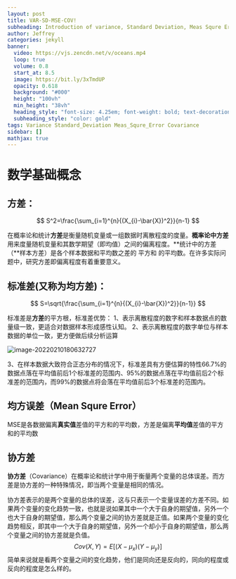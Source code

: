 ```yaml
---
layout: post
title: VAR-SD-MSE-COV!
subheading: Introduction of variance, Standard Deviation, Meas Squre Error and Covariance.
author: Jeffrey
categories: jekyll
banner:
  video: https://vjs.zencdn.net/v/oceans.mp4
  loop: true
  volume: 0.8
  start_at: 8.5
  image: https://bit.ly/3xTmdUP
  opacity: 0.618
  background: "#000"
  height: "100vh"
  min_height: "38vh"
  heading_style: "font-size: 4.25em; font-weight: bold; text-decoration: underline"
  subheading_style: "color: gold"
tags: Variance Standard_Deviation Meas_Squre_Error Covariance
sidebar: []
mathjax: true
---
```


# 数学基础概念

## 方差：

$$
S^2=\frac{\sum_{i=1}^{n}{(X_{i}-\bar{X})^2}}{n-1}
$$

在概率论和统计**方差**是衡量随机变量或一组数据时离散程度的度量。**概率论中方差**用来度量随机变量和其数学期望（即均值）之间的偏离程度。**统计中的方差（**样本方差）是各个样本数据和平均数之差的 平方和 的平均数。在许多实际问题中，研究方差即偏离程度有着重要意义。

## 标准差(又称为均方差)：

$$
S=\sqrt{\frac{\sum_{i=1}^{n}{(X_{i}-\bar{X})^2}}{n-1}}
$$

标准差是**方差**的平方根，标准差优势：
1、表示离散程度的数字和样本数据点的数量级一致，更适合对数据样本形成感性认知。
2、表示离散程度的数字单位与样本数据的单位一致，更方便做后续分析运算

![image-20220210180632727](D:\所有笔记\图片目录\image-20220210180632727.png)

3、在样本数据大致符合正态分布的情况下，标准差具有方便估算的特性66.7%的数据点落在平均值前后1个标准差的范围内、95%的数据点落在平均值前后2个标准差的范围内，而99%的数据点将会落在平均值前后3个标准差的范围内。

## 均方误差（Mean Squre Error）

MSE是各数据偏离**真实值**差值的平方和的平均数，方差是偏离**平均值**差值的平方和的平均数

## 协方差

**协方差**（Covariance）在概率论和统计学中用于衡量两个变量的总体误差。而方差是协方差的一种特殊情况，即当两个变量是相同的情况。

协方差表示的是两个变量的总体的误差，这与只表示一个变量误差的方差不同。如果两个变量的变化趋势一致，也就是说如果其中一个大于自身的期望值，另外一个也大于自身的期望值，那么两个变量之间的协方差就是正值。如果两个变量的变化趋势相反，即其中一个大于自身的期望值，另外一个却小于自身的期望值，那么两个变量之间的协方差就是负值。
$$
Cov(X,Y)=E[(X-\mu_x)(Y-\mu_y)]
$$
简单来说就是看两个变量之间的变化趋势，他们是同向还是反向的，同向的程度或反向的程度是怎么样的。
